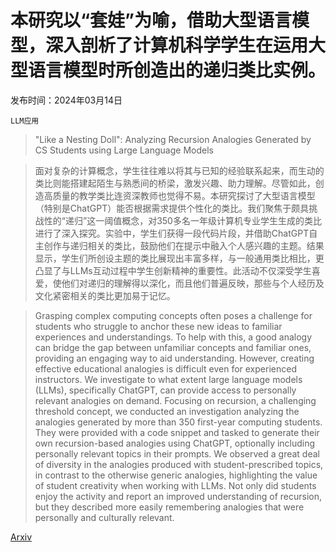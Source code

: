 # 本研究以“套娃”为喻，借助大型语言模型，深入剖析了计算机科学学生在运用大型语言模型时所创造出的递归类比实例。

发布时间：2024年03月14日

`LLM应用`

> "Like a Nesting Doll": Analyzing Recursion Analogies Generated by CS Students using Large Language Models

> 面对复杂的计算概念，学生往往难以将其与已知的经验联系起来，而生动的类比则能搭建起陌生与熟悉间的桥梁，激发兴趣、助力理解。尽管如此，创造高质量的教学类比连资深教师也觉得不易。本研究探讨了大型语言模型（特别是ChatGPT）能否根据需求提供个性化的类比。我们聚焦于颇具挑战性的“递归”这一阈值概念，对350多名一年级计算机专业学生生成的类比进行了深入探究。实验中，学生们获得一段代码片段，并借助ChatGPT自主创作与递归相关的类比，鼓励他们在提示中融入个人感兴趣的主题。结果显示，学生们所创设主题的类比展现出丰富多样，与一般通用类比相比，更凸显了与LLMs互动过程中学生创新精神的重要性。此活动不仅深受学生喜爱，使他们对递归的理解得以深化，而且他们普遍反映，那些与个人经历及文化紧密相关的类比更加易于记忆。

> Grasping complex computing concepts often poses a challenge for students who struggle to anchor these new ideas to familiar experiences and understandings. To help with this, a good analogy can bridge the gap between unfamiliar concepts and familiar ones, providing an engaging way to aid understanding. However, creating effective educational analogies is difficult even for experienced instructors. We investigate to what extent large language models (LLMs), specifically ChatGPT, can provide access to personally relevant analogies on demand. Focusing on recursion, a challenging threshold concept, we conducted an investigation analyzing the analogies generated by more than 350 first-year computing students. They were provided with a code snippet and tasked to generate their own recursion-based analogies using ChatGPT, optionally including personally relevant topics in their prompts. We observed a great deal of diversity in the analogies produced with student-prescribed topics, in contrast to the otherwise generic analogies, highlighting the value of student creativity when working with LLMs. Not only did students enjoy the activity and report an improved understanding of recursion, but they described more easily remembering analogies that were personally and culturally relevant.

[Arxiv](https://arxiv.org/abs/2403.09409)